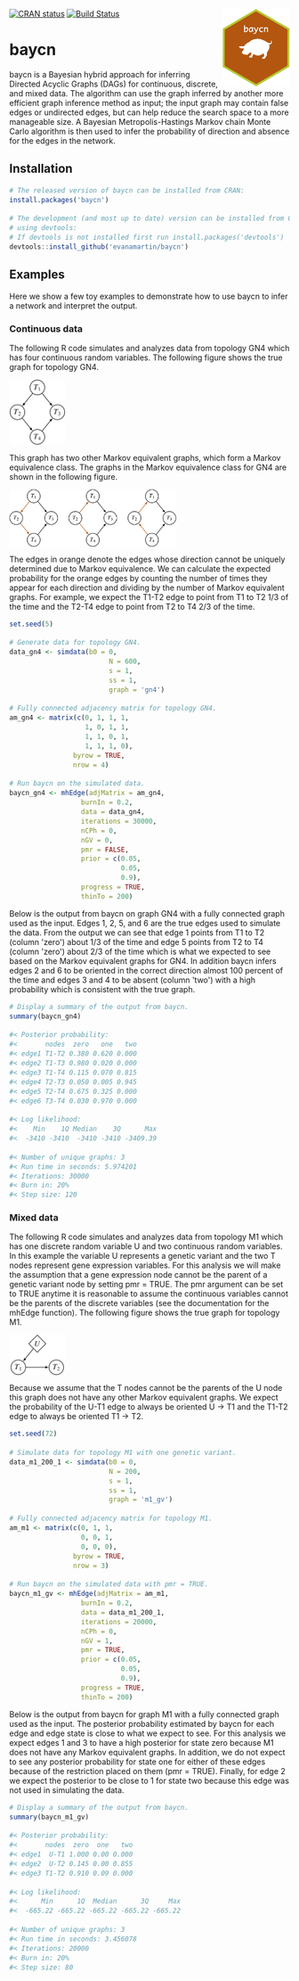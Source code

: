 <img src='man/figures/logo.png' align="right" height="139" /></a>

[![CRAN status](https://www.r-pkg.org/badges/version/baycn)](https://cran.r-project.org/package=baycn)
[![Build Status](https://travis-ci.org/evanamartin/baycn.svg?branch=master)](https://travis-ci.org/evanamartin/baycn)

# baycn

baycn is a Bayesian hybrid approach for inferring Directed Acyclic Graphs (DAGs) for continuous, discrete, and mixed data. The algorithm can use the graph inferred by another more efficient graph inference method as input; the input graph may contain false edges or undirected edges, but can help reduce the search space to a more manageable size. A Bayesian Metropolis-Hastings Markov chain Monte Carlo algorithm is then used to infer the probability of direction and absence for the edges in the network.

## Installation

``` r
# The released version of baycn can be installed from CRAN:
install.packages('baycn')

# The development (and most up to date) version can be installed from GitHub
# using devtools:
# If devtools is not installed first run install.packages('devtools')
devtools::install_github('evanamartin/baycn')
```

## Examples

Here we show a few toy examples to demonstrate how to use baycn to infer a network and interpret the output.

### Continuous data

The following R code simulates and analyzes data from topology GN4 which has four continuous random variables. The following figure shows the true graph for topology GN4.

<img src='man/figures/gn4.jpg' align="center" width="100" />

This graph has two other Markov equivalent graphs, which form a Markov equivalence class. The graphs in the Markov equivalence class for GN4 are shown in the following figure. 

<img src='man/figures/gn4_mec.jpg' align="center" width="300" />

The edges in orange denote the edges whose direction cannot be uniquely determined due to Markov equivalence. We can calculate the expected probability for the orange edges by counting the number of times they appear for each direction and dividing by the number of Markov equivalent graphs. For example, we expect the T1-T2 edge to point from T1 to T2 1/3 of the time and the T2-T4 edge to point from T2 to T4 2/3 of the time.

```r
set.seed(5)

# Generate data for topology GN4.
data_gn4 <- simdata(b0 = 0,
                         N = 600,
                         s = 1,
                         ss = 1,
                         graph = 'gn4')

# Fully connected adjacency matrix for topology GN4.
am_gn4 <- matrix(c(0, 1, 1, 1,
                   1, 0, 1, 1,
                   1, 1, 0, 1,
                   1, 1, 1, 0),
                byrow = TRUE,
                nrow = 4)

# Run baycn on the simulated data.
baycn_gn4 <- mhEdge(adjMatrix = am_gn4,
                  burnIn = 0.2,
                  data = data_gn4,
                  iterations = 30000,
                  nCPh = 0,
                  nGV = 0,
                  pmr = FALSE,
                  prior = c(0.05,
                            0.05,
                            0.9),
                  progress = TRUE,
                  thinTo = 200)
```

Below is the output from baycn on graph GN4 with a fully connected graph used as the input. Edges 1, 2, 5, and 6 are the true edges used to simulate the data. From the output we can see that edge 1 points from T1 to T2 (column 'zero') about 1/3 of the time and edge 5 points from T2 to T4 (column 'zero') about 2/3 of the time which is what we expected to see based on the Markov equivalent graphs for GN4. In addition baycn infers edges 2 and 6 to be oriented in the correct direction almost 100 percent of the time and edges 3 and 4 to be absent (column 'two') with a high probability which is consistent with the true graph. 

```r
# Display a summary of the output from baycn.
summary(baycn_gn4)

#< Posterior probability: 
#<       nodes  zero   one   two
#< edge1 T1-T2 0.380 0.620 0.000
#< edge2 T1-T3 0.980 0.020 0.000
#< edge3 T1-T4 0.115 0.070 0.815
#< edge4 T2-T3 0.050 0.005 0.945
#< edge5 T2-T4 0.675 0.325 0.000
#< edge6 T3-T4 0.030 0.970 0.000

#< Log likelihood: 
#<    Min    1Q Median    3Q      Max
#<  -3410 -3410  -3410 -3410 -3409.39

#< Number of unique graphs: 3
#< Run time in seconds: 5.974201
#< Iterations: 30000
#< Burn in: 20%
#< Step size: 120
```

### Mixed data

The following R code simulates and analyzes data from topology M1 which has one discrete random variable U and two continuous random variables. In this example the variable U represents a genetic variant and the two T nodes represent gene expression variables. For this analysis we will make the assumption that a gene expression node cannot be the parent of a genetic variant node by setting pmr = TRUE. The pmr argument can be set to TRUE anytime it is reasonable to assume the continuous variables cannot be the parents of the discrete variables (see the documentation for the mhEdge function). The following figure shows the true graph for topology M1.

<img src='man/figures/m1_gv.jpg' align="center" width="100" />

Because we assume that the T nodes cannot be the parents of the U node this graph does not have any other Markov equivalent graphs. We expect the probability of the U-T1 edge to always be oriented U -> T1 and the T1-T2 edge to always be oriented T1 -> T2.

```r
set.seed(72)

# Simulate data for topology M1 with one genetic variant.
data_m1_200_1 <- simdata(b0 = 0,
                         N = 200,
                         s = 1,
                         ss = 1,
                         graph = 'm1_gv')

# Fully connected adjacency matrix for topology M1.
am_m1 <- matrix(c(0, 1, 1,
                  0, 0, 1,
                  0, 0, 0),
                byrow = TRUE,
                nrow = 3)

# Run baycn on the simulated data with pmr = TRUE.
baycn_m1_gv <- mhEdge(adjMatrix = am_m1,
                  burnIn = 0.2,
                  data = data_m1_200_1,
                  iterations = 20000,
                  nCPh = 0,
                  nGV = 1,
                  pmr = TRUE,
                  prior = c(0.05,
                            0.05,
                            0.9),
                  progress = TRUE,
                  thinTo = 200)
```

Below is the output from baycn for graph M1 with a fully connected graph used as the input. The posterior probability estimated by baycn for each edge and edge state is close to what we expect to see. For this analysis we expect edges 1 and 3 to have a high posterior for state zero because M1 does not have any Markov equivalent graphs. In addition, we do not expect to see any posterior probability for state one for either of these edges because of the restriction placed on them (pmr = TRUE). Finally, for edge 2 we expect the posterior to be close to 1 for state two because this edge was not used in simulating the data. 

```r
# Display a summary of the output from baycn.
summary(baycn_m1_gv)

#< Posterior probability: 
#<       nodes  zero  one   two
#< edge1  U-T1 1.000 0.00 0.000
#< edge2  U-T2 0.145 0.00 0.855
#< edge3 T1-T2 0.910 0.09 0.000

#< Log likelihood: 
#<      Min      1Q  Median      3Q     Max
#<  -665.22 -665.22 -665.22 -665.22 -665.22

#< Number of unique graphs: 3
#< Run time in seconds: 3.456078
#< Iterations: 20000
#< Burn in: 20%
#< Step size: 80
```
